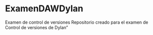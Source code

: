 # ExamenDAWDylan
Examen de control de versiones
Repositorio creado para el examen de Control de versiones de Dylan”

